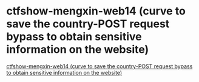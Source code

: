 # ctfshow-mengxin-web14 (curve to save the country-POST request bypass to obtain sensitive information on the website)
[ctfshow-mengxin-web14 (curve to save the country-POST request bypass to obtain sensitive information on the website)](https://aiwithcloud.com/2022/09/14/ctfshow_mengxin_web14_curve_to_save_the_country_post_request_bypass_to_obtain_sensitive_information_on_the_website/)